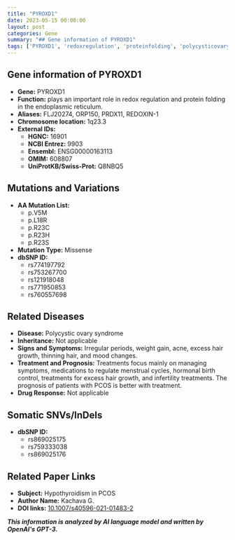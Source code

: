 ```yaml
---
title: "PYROXD1"
date: 2023-05-15 00:00:00
layout: post
categories: Gene
summary: "## Gene information of PYROXD1"
tags: ['PYROXD1', 'redoxregulation', 'proteinfolding', 'polycysticovarysyndrome', 'missensemutation', 'endoplasmicreticulum', 'treatment', 'hypothyroidism']
---
```


## Gene information of PYROXD1
- **Gene:** PYROXD1
- **Function:** plays an important role in redox regulation and protein folding in the endoplasmic reticulum.
- **Aliases:** FLJ20274, ORP150, PRDX11, REDOXIN-1
- **Chromosome location:** 1q23.3
- **External IDs:**
    - **HGNC:** 16901
    - **NCBI Entrez:** 9903
    - **Ensembl:** ENSG00000163113
    - **OMIM:** 608807
    - **UniProtKB/Swiss-Prot:** Q8NBQ5

## Mutations and Variations
- **AA Mutation List:**
    - p.V5M
    - p.L18R
    - p.R23C
    - p.R23H
    - p.R23S
- **Mutation Type:** Missense
- **dbSNP ID:**
    - rs774197792
    - rs753267700
    - rs121918048
    - rs771950853
    - rs760557698

## Related Diseases
- **Disease:** Polycystic ovary syndrome
- **Inheritance:** Not applicable
- **Signs and Symptoms:** Irregular periods, weight gain, acne, excess hair growth, thinning hair, and mood changes.
- **Treatment and Prognosis:** Treatments focus mainly on managing symptoms, medications to regulate menstrual cycles, hormonal birth control, treatments for excess hair growth, and infertility treatments. The prognosis of patients with PCOS is better with treatment. 
- **Drug Response:** Not applicable

## Somatic SNVs/InDels
- **dbSNP ID:**
    - rs869025175
    - rs759333038
    - rs869025176

## Related Paper Links
- **Subject:** Hypothyroidism in PCOS
- **Author Name:** Kachava G.
- **DOI links:** [10.1007/s40596-021-01483-2](https://doi.org/10.1007/s40596-021-01483-2)

**_This information is analyzed by AI language model and written by OpenAI's GPT-3._**